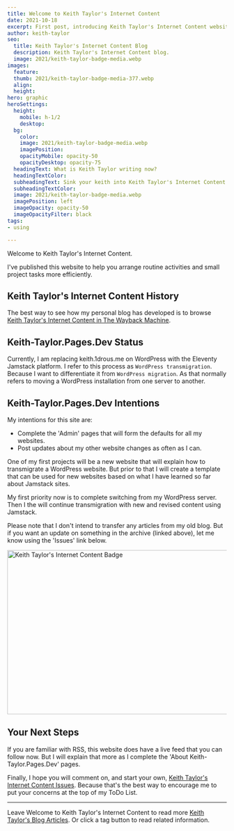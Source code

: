 ```yaml
---
title: Welcome to Keith Taylor's Internet Content
date: 2021-10-18
excerpt: First post, introducing Keith Taylor's Internet Content website.
author: keith-taylor
seo:
  title: Keith Taylor's Internet Content Blog
  description: Keith Taylor's Internet Content blog.
  image: 2021/keith-taylor-badge-media.webp
images:
  feature: 
  thumb: 2021/keith-taylor-badge-media-377.webp
  align: 
  height: 
hero: graphic
heroSettings:
  height:
    mobile: h-1/2
    desktop: 
  bg:
    color: 
    image: 2021/keith-taylor-badge-media.webp
    imagePosition: 
    opacityMobile: opacity-50
    opacityDesktop: opacity-75
  headingText: What is Keith Taylor writing now?
  headingTextColor: 
  subheadingText: Sink your keith into Keith Taylor's Internet Content.
  subheadingTextColor: 
  image: 2021/keith-taylor-badge-media.webp
  imagePosition: left
  imageOpacity: opacity-50
  imageOpacityFilter: black
tags:
- using

---
```

Welcome to Keith Taylor's Internet Content.

I've published this website to help you arrange routine activities and small project tasks more efficiently.

<h2 id="history">Keith Taylor's Internet Content History</h2>

The best way to see how my personal blog has developed is to browse <a href="https://web.archive.org/web/20210211055442/https://keith.1drous.me/">Keith Taylor's Internet Content in The Wayback Machine</a>.

<h2 id="status">Keith-Taylor.Pages.Dev Status</h2>

Currently, I am replacing keith.1drous.me on WordPress with the Eleventy Jamstack platform. I refer to this process as `WordPress transmigration`. Because I want to differentiate it from `WordPress migration`. As that normally refers to moving a WordPress installation from one server to another.

<h2 id="intent">Keith-Taylor.Pages.Dev Intentions</h2>

My intentions for this site are:

* Complete the 'Admin' pages that will form the defaults for all my websites.
* Post updates about my other website changes as often as I can.

One of my first projects will be a new website that will explain how to transmigrate a WordPress website. But prior to that I will create a template that can be used for new websites based on what I have learned so far about Jamstack sites.

My first priority now is to complete switching from my WordPress server. Then I the will continue transmigration with new and revised content using Jamstack.

Please note that I don't intend to transfer any articles from my old blog. But if you want an update on something in the archive (linked above), let me know using the 'Issues' link below.

<img src="/assets/images/2021/keith-taylor-badge-media.webp" alt="Keith Taylor's Internet Content Badge"  width="610" height="377">

<h2 id="next">Your Next Steps</h2>

If you are familiar with RSS, this website does have a live feed that you can follow now. But I will explain that more as I complete the 'About Keith-Taylor.Pages.Dev' pages.

Finally, I hope you will comment on, and start your own, <a href="https://github.com/kct2020/keith-taylor-11ta/issues">Keith Taylor's Internet Content Issues</a>. Because that's the best way to encourage me to put your concerns at the top of my ToDo List.

<hr />

Leave Welcome to Keith Taylor's Internet Content to read more <a href="/keith-taylor-blog">Keith Taylor's Blog Articles</a>. Or click a tag button to read related information.
